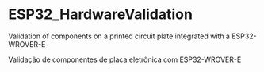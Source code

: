 # ESP32_HardwareValidation
Validation of components on a printed circuit plate integrated with a ESP32-WROVER-E

Validação de componentes de placa eletrônica com ESP32-WROVER-E
